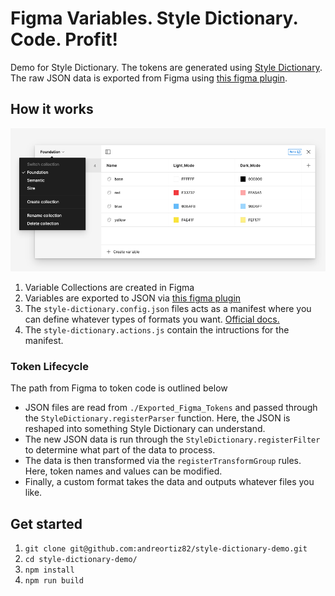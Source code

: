 # Figma Variables. Style Dictionary. Code. Profit!

Demo for Style Dictionary. The tokens are generated using [Style Dictionary](https://amzn.github.io/style-dictionary/#/). The raw JSON data is exported from Figma using [this figma plugin](https://www.figma.com/community/plugin/1256972111705530093). 

## How it works

![Foundation Variables](assets/cover.png)

1. Variable Collections are created in Figma
2. Variables are exported to JSON via [this figma plugin](https://www.figma.com/community/plugin/1256972111705530093)
3. The `style-dictionary.config.json` files acts as a manifest where you can define whatever types of formats you want. [Official docs.](https://amzn.github.io/style-dictionary/#/)
4. The `style-dictionary.actions.js` contain the intructions for the manifest.

### Token Lifecycle

The path from Figma to token code is outlined below
* JSON files are read from `./Exported_Figma_Tokens` and passed through the `StyleDictionary.registerParser` function. Here, the JSON is reshaped into something Style Dictionary can understand.
* The new JSON data is run through the `StyleDictionary.registerFilter` to determine what part of the data to process.
* The data is then transformed via the `registerTransformGroup` rules. Here, token names and values can be modified. 
* Finally, a custom format takes the data and outputs whatever files you like.

## Get started

1. `git clone git@github.com:andreortiz82/style-dictionary-demo.git`
2. `cd style-dictionary-demo/`
4. `npm install`
3. `npm run build`